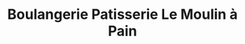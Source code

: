 ---
title: "Boulangerie Patisserie Le Moulin à Pain"
url: /villebon-sur-yvette/boulangerie-patisserie-le-moulin-a-pain/
shop: boulangerie
---